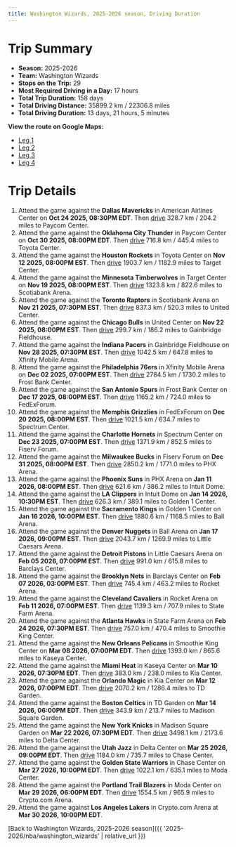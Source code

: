 ```yaml
---
title: Washington Wizards, 2025-2026 season, Driving Duration
---
```


# Trip Summary
- **Season:** 2025-2026
- **Team:** Washington Wizards
- **Stops on the Trip:** 29
- **Most Required Driving in a Day:** 17 hours
- **Total Trip Duration:** 158 days
- **Total Driving Distance:** 35899.2 km / 22306.8 miles
- **Total Driving Duration:** 13 days, 21 hours, 5 minutes

**View the route on Google Maps:**
- [Leg 1](https://www.google.com/maps/dir/American+Airlines+Center+Dallas+TX/Paycom+Center+Oklahoma+City+OK/Toyota+Center+Houston+TX/Target+Center+Minneapolis+MN/Scotiabank+Arena+Toronto+ON/United+Center+Chicago+IL/Gainbridge+Fieldhouse+Indianapolis+IN/Xfinity+Mobile+Arena+Philadelphia+PA/Frost+Bank+Center+San+Antonio+TX/FedExForum+Memphis+TN)
- [Leg 2](https://www.google.com/maps/dir/FedExForum+Memphis+TN/Spectrum+Center+Charlotte+NC/Fiserv+Forum+Milwaukee+WI/PHX+Arena+Phoenix+AZ/Intuit+Dome+Inglewood+CA/Golden+1+Center+Sacramento+CA/Ball+Arena+Denver+CO/Little+Caesars+Arena+Detroit+MI/Barclays+Center+Brooklyn+NY/Rocket+Arena+Cleveland+OH)
- [Leg 3](https://www.google.com/maps/dir/Rocket+Arena+Cleveland+OH/State+Farm+Arena+Atlanta+GA/Smoothie+King+Center+New+Orleans+LA/Kaseya+Center+Miami+FL/Kia+Center+Orlando+FL/TD+Garden+Boston+MA/Madison+Square+Garden+New+York+NY/Delta+Center+Salt+Lake+City+UT/Chase+Center+San+Francisco+CA/Moda+Center+Portland+OR)
- [Leg 4](https://www.google.com/maps/dir/Moda+Center+Portland+OR/Crypto.com+Arena+Los+Angeles+CA)

# Trip Details
1. Attend the game against the **Dallas Mavericks** in American Airlines Center on **Oct 24 2025, 08:30PM EDT**. Then [drive](https://www.google.com/maps/dir/American+Airlines+Center+Dallas+TX/Paycom+Center+Oklahoma+City+OK) 328.7 km / 204.2 miles to Paycom Center.
2. Attend the game against the **Oklahoma City Thunder** in Paycom Center on **Oct 30 2025, 08:00PM EDT**. Then [drive](https://www.google.com/maps/dir/Paycom+Center+Oklahoma+City+OK/Toyota+Center+Houston+TX) 716.8 km / 445.4 miles to Toyota Center.
3. Attend the game against the **Houston Rockets** in Toyota Center on **Nov 12 2025, 08:00PM EST**. Then [drive](https://www.google.com/maps/dir/Toyota+Center+Houston+TX/Target+Center+Minneapolis+MN) 1903.7 km / 1182.9 miles to Target Center.
4. Attend the game against the **Minnesota Timberwolves** in Target Center on **Nov 19 2025, 08:00PM EST**. Then [drive](https://www.google.com/maps/dir/Target+Center+Minneapolis+MN/Scotiabank+Arena+Toronto+ON) 1323.8 km / 822.6 miles to Scotiabank Arena.
5. Attend the game against the **Toronto Raptors** in Scotiabank Arena on **Nov 21 2025, 07:30PM EST**. Then [drive](https://www.google.com/maps/dir/Scotiabank+Arena+Toronto+ON/United+Center+Chicago+IL) 837.3 km / 520.3 miles to United Center.
6. Attend the game against the **Chicago Bulls** in United Center on **Nov 22 2025, 08:00PM EST**. Then [drive](https://www.google.com/maps/dir/United+Center+Chicago+IL/Gainbridge+Fieldhouse+Indianapolis+IN) 299.7 km / 186.2 miles to Gainbridge Fieldhouse.
7. Attend the game against the **Indiana Pacers** in Gainbridge Fieldhouse on **Nov 28 2025, 07:30PM EST**. Then [drive](https://www.google.com/maps/dir/Gainbridge+Fieldhouse+Indianapolis+IN/Xfinity+Mobile+Arena+Philadelphia+PA) 1042.5 km / 647.8 miles to Xfinity Mobile Arena.
8. Attend the game against the **Philadelphia 76ers** in Xfinity Mobile Arena on **Dec 02 2025, 07:00PM EST**. Then [drive](https://www.google.com/maps/dir/Xfinity+Mobile+Arena+Philadelphia+PA/Frost+Bank+Center+San+Antonio+TX) 2784.5 km / 1730.2 miles to Frost Bank Center.
9. Attend the game against the **San Antonio Spurs** in Frost Bank Center on **Dec 17 2025, 08:00PM EST**. Then [drive](https://www.google.com/maps/dir/Frost+Bank+Center+San+Antonio+TX/FedExForum+Memphis+TN) 1165.2 km / 724.0 miles to FedExForum.
10. Attend the game against the **Memphis Grizzlies** in FedExForum on **Dec 20 2025, 08:00PM EST**. Then [drive](https://www.google.com/maps/dir/FedExForum+Memphis+TN/Spectrum+Center+Charlotte+NC) 1021.5 km / 634.7 miles to Spectrum Center.
11. Attend the game against the **Charlotte Hornets** in Spectrum Center on **Dec 23 2025, 07:00PM EST**. Then [drive](https://www.google.com/maps/dir/Spectrum+Center+Charlotte+NC/Fiserv+Forum+Milwaukee+WI) 1371.9 km / 852.5 miles to Fiserv Forum.
12. Attend the game against the **Milwaukee Bucks** in Fiserv Forum on **Dec 31 2025, 08:00PM EST**. Then [drive](https://www.google.com/maps/dir/Fiserv+Forum+Milwaukee+WI/PHX+Arena+Phoenix+AZ) 2850.2 km / 1771.0 miles to PHX Arena.
13. Attend the game against the **Phoenix Suns** in PHX Arena on **Jan 11 2026, 08:00PM EST**. Then [drive](https://www.google.com/maps/dir/PHX+Arena+Phoenix+AZ/Intuit+Dome+Inglewood+CA) 621.6 km / 386.2 miles to Intuit Dome.
14. Attend the game against the **LA Clippers** in Intuit Dome on **Jan 14 2026, 10:30PM EST**. Then [drive](https://www.google.com/maps/dir/Intuit+Dome+Inglewood+CA/Golden+1+Center+Sacramento+CA) 626.3 km / 389.1 miles to Golden 1 Center.
15. Attend the game against the **Sacramento Kings** in Golden 1 Center on **Jan 16 2026, 10:00PM EST**. Then [drive](https://www.google.com/maps/dir/Golden+1+Center+Sacramento+CA/Ball+Arena+Denver+CO) 1880.6 km / 1168.5 miles to Ball Arena.
16. Attend the game against the **Denver Nuggets** in Ball Arena on **Jan 17 2026, 09:00PM EST**. Then [drive](https://www.google.com/maps/dir/Ball+Arena+Denver+CO/Little+Caesars+Arena+Detroit+MI) 2043.7 km / 1269.9 miles to Little Caesars Arena.
17. Attend the game against the **Detroit Pistons** in Little Caesars Arena on **Feb 05 2026, 07:00PM EST**. Then [drive](https://www.google.com/maps/dir/Little+Caesars+Arena+Detroit+MI/Barclays+Center+Brooklyn+NY) 991.0 km / 615.8 miles to Barclays Center.
18. Attend the game against the **Brooklyn Nets** in Barclays Center on **Feb 07 2026, 03:00PM EST**. Then [drive](https://www.google.com/maps/dir/Barclays+Center+Brooklyn+NY/Rocket+Arena+Cleveland+OH) 745.4 km / 463.2 miles to Rocket Arena.
19. Attend the game against the **Cleveland Cavaliers** in Rocket Arena on **Feb 11 2026, 07:00PM EST**. Then [drive](https://www.google.com/maps/dir/Rocket+Arena+Cleveland+OH/State+Farm+Arena+Atlanta+GA) 1139.3 km / 707.9 miles to State Farm Arena.
20. Attend the game against the **Atlanta Hawks** in State Farm Arena on **Feb 24 2026, 07:30PM EST**. Then [drive](https://www.google.com/maps/dir/State+Farm+Arena+Atlanta+GA/Smoothie+King+Center+New+Orleans+LA) 757.0 km / 470.4 miles to Smoothie King Center.
21. Attend the game against the **New Orleans Pelicans** in Smoothie King Center on **Mar 08 2026, 07:00PM EDT**. Then [drive](https://www.google.com/maps/dir/Smoothie+King+Center+New+Orleans+LA/Kaseya+Center+Miami+FL) 1393.0 km / 865.6 miles to Kaseya Center.
22. Attend the game against the **Miami Heat** in Kaseya Center on **Mar 10 2026, 07:30PM EDT**. Then [drive](https://www.google.com/maps/dir/Kaseya+Center+Miami+FL/Kia+Center+Orlando+FL) 383.0 km / 238.0 miles to Kia Center.
23. Attend the game against the **Orlando Magic** in Kia Center on **Mar 12 2026, 07:00PM EDT**. Then [drive](https://www.google.com/maps/dir/Kia+Center+Orlando+FL/TD+Garden+Boston+MA) 2070.2 km / 1286.4 miles to TD Garden.
24. Attend the game against the **Boston Celtics** in TD Garden on **Mar 14 2026, 06:00PM EDT**. Then [drive](https://www.google.com/maps/dir/TD+Garden+Boston+MA/Madison+Square+Garden+New+York+NY) 343.9 km / 213.7 miles to Madison Square Garden.
25. Attend the game against the **New York Knicks** in Madison Square Garden on **Mar 22 2026, 07:30PM EDT**. Then [drive](https://www.google.com/maps/dir/Madison+Square+Garden+New+York+NY/Delta+Center+Salt+Lake+City+UT) 3498.1 km / 2173.6 miles to Delta Center.
26. Attend the game against the **Utah Jazz** in Delta Center on **Mar 25 2026, 09:00PM EDT**. Then [drive](https://www.google.com/maps/dir/Delta+Center+Salt+Lake+City+UT/Chase+Center+San+Francisco+CA) 1184.0 km / 735.7 miles to Chase Center.
27. Attend the game against the **Golden State Warriors** in Chase Center on **Mar 27 2026, 10:00PM EDT**. Then [drive](https://www.google.com/maps/dir/Chase+Center+San+Francisco+CA/Moda+Center+Portland+OR) 1022.1 km / 635.1 miles to Moda Center.
28. Attend the game against the **Portland Trail Blazers** in Moda Center on **Mar 29 2026, 06:00PM EDT**. Then [drive](https://www.google.com/maps/dir/Moda+Center+Portland+OR/Crypto.com+Arena+Los+Angeles+CA) 1554.5 km / 965.9 miles to Crypto.com Arena.
29. Attend the game against **Los Angeles Lakers** in Crypto.com Arena at **Mar 30 2026, 10:00PM EDT**.

[Back to Washington Wizards, 2025-2026 season]({{ '2025-2026/nba/washington_wizards' | relative_url }})
